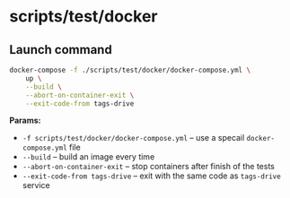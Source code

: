 # scripts/test/docker

## Launch command

```bash
docker-compose -f ./scripts/test/docker/docker-compose.yml \
    up \
    --build \
    --abort-on-container-exit \
    --exit-code-from tags-drive
```

**Params:**

- `-f scripts/test/docker/docker-compose.yml` – use a specail `docker-compose.yml` file
- `--build` – build an image every time
- `--abort-on-container-exit` – stop containers after finish of the tests
- `--exit-code-from tags-drive` – exit with the same code as `tags-drive` service
